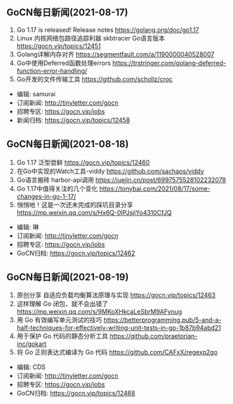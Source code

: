 ## GoCN每日新闻(2021-08-17)

1. Go 1.17 is released!  Release notes https://golang.org/doc/go1.17
2. Linux 内核网络包路径追踪利器 skbtracer Go语言版本 https://gocn.vip/topics/12451
3. Golang详解内存对齐 https://segmentfault.com/a/1190000040528007
4. Go中使用Deferred函数处理errors https://trstringer.com/golang-deferred-function-error-handling/
5. Go开发的文件传输工具 https://github.com/schollz/croc

- 编辑: samurai
- 订阅新闻: http://tinyletter.com/gocn
- 招聘专区: https://gocn.vip/jobs
- 新闻归档: https://gocn.vip/topics/12458

## GoCN每日新闻(2021-08-18)

1. Go 1.17 泛型尝鲜 https://gocn.vip/topics/12460
2. 在Go中实现的Watch工具-viddy https://github.com/sachaos/viddy
3. Go语言搬砖 harbor-api调用 https://juejin.cn/post/6997575528102232078
4. Go 1.17中值得关注的几个变化 https://tonybai.com/2021/08/17/some-changes-in-go-1-17/
5. 悄悄地！这是一次还未完成的踩坑目录分享 https://mp.weixin.qq.com/s/Hx6Q-0IPJsjiYo4310CfJQ

- 编辑: 琳
- 订阅新闻: http://tinyletter.com/gocn
- 招聘专区: https://gocn.vip/jobs
- GoCN归档: https://gocn.vip/topics/12462

## GoCN每日新闻(2021-08-19)

1. 原创分享 自适应负载均衡算法原理与实现  https://gocn.vip/topics/12463
2. 这样理解 Go 闭包，就不会出错了 https://mp.weixin.qq.com/s/9MKoXHkcaLeSbrM9AFynug
3. 用 Go 有效编写单元测试的技巧 https://betterprogramming.pub/5-and-a-half-techniques-for-effectively-writing-unit-tests-in-go-1b87b94abd21
4. 用于保护 Go 代码的静态分析工具 https://github.com/praetorian-inc/gokart
5. 将 Go 正则表达式编译为 Go 代码 https://github.com/CAFxX/regexp2go

- 编辑: CDS
- 订阅新闻: http://tinyletter.com/gocn
- 招聘专区: https://gocn.vip/jobs
- GoCN归档: https://gocn.vip/topics/12468
